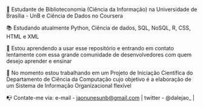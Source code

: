 📖 Estudante de Biblioteconomia (Ciência da Informação) na Universidade de Brasília - UnB e Ciência de Dados no Coursera

📚 Estudando atualmente Python, Ciência de dados, SQL, NoSQL, R, CSS, HTML e XML

🤝 Estou aprendendo a usar esse repositório e entrando em contato lentamente com essa grande comunidade de desenvolvedores com quem desejo aprender e ensinar

🔎 No momento estou trabalhando em um Projeto de Iniciação Científica do Departamento de Ciência da Computação cujo objetivo é a elaboração de um Sistema de Informação Organizacional flexível

📭 Contate-me via: e-mail - jaonunesunb@gmail.com | twitter - @dalejao_ |


